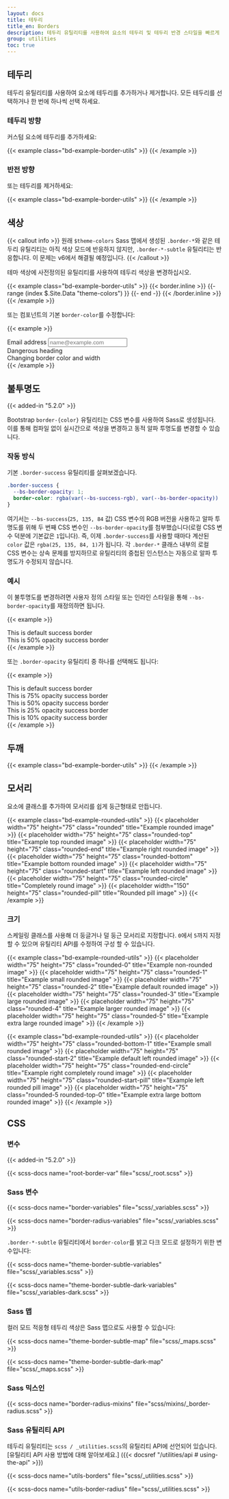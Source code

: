 ```yaml
---
layout: docs
title: 테두리
title_en: Borders
description: 테두리 유틸리티를 사용하여 요소의 테두리 및 테두리 반경 스타일을 빠르게 지정합니다. 이미지, 버튼 또는 기타 요소에 적합합니다.
group: utilities
toc: true
---
```


## 테두리

테두리 유틸리티를 사용하여 요소에 테두리를 추가하거나 제거합니다. 모든 테두리를 선택하거나 한 번에 하나씩 선택 하세요.

### 테두리 방향

커스텀 요소에 테두리를 추가하세요:

{{< example class="bd-example-border-utils" >}}
<span class="border"></span>
<span class="border-top"></span>
<span class="border-end"></span>
<span class="border-bottom"></span>
<span class="border-start"></span>
{{< /example >}}

### 반전 방향

또는 테두리를 제거하세요:

{{< example class="bd-example-border-utils" >}}
<span class="border border-0"></span>
<span class="border border-top-0"></span>
<span class="border border-end-0"></span>
<span class="border border-bottom-0"></span>
<span class="border border-start-0"></span>
{{< /example >}}

## 색상

{{< callout info >}}
원래 `$theme-colors` Sass 맵에서 생성된 `.border-*`와 같은 테두리 유틸리티는 아직 색상 모드에 반응하지 않지만, `.border-*-subtle` 유틸리티는 반응합니다. 이 문제는 v6에서 해결될 예정입니다.
{{< /callout >}}

테마 색상에 사전정의된 유틸리티를 사용하여 테두리 색상을 변경하십시오.

{{< example class="bd-example-border-utils" >}}
{{< border.inline >}}
{{- range (index $.Site.Data "theme-colors") }}
<span class="border border-{{ .name }}"></span>
<span class="border border-{{ .name }}-subtle"></span>
{{- end -}}
{{< /border.inline >}}
<span class="border border-black"></span>
<span class="border border-white"></span>
{{< /example >}}

또는 컴포넌트의 기본 `border-color`를 수정합니다:

{{< example >}}
<div class="mb-4">
  <label for="exampleFormControlInput1" class="form-label">Email address</label>
  <input type="email" class="form-control border-success" id="exampleFormControlInput1" placeholder="name@example.com">
</div>

<div class="h4 pb-2 mb-4 text-danger border-bottom border-danger">
  Dangerous heading
</div>

<div class="p-3 bg-info bg-opacity-10 border border-info border-start-0 rounded-end">
  Changing border color and width
</div>
{{< /example >}}

## 불투명도

{{< added-in "5.2.0" >}}

Bootstrap `border-{color}` 유틸리티는 CSS 변수를 사용하여 Sass로 생성됩니다. 이를 통해 컴파일 없이 실시간으로 색상을 변경하고 동적 알파 투명도를 변경할 수 있습니다.

### 작동 방식

기본 `.border-success` 유틸리티를 살펴보겠습니다.

```css
.border-success {
  --bs-border-opacity: 1;
  border-color: rgba(var(--bs-success-rgb), var(--bs-border-opacity)) !important;
}
```

여기서는 `--bs-success`(`25, 135, 84` 값) CSS 변수의 RGB 버전을 사용하고 알파 투명도를 위해 두 번째 CSS 변수인 `--bs-border-opacity`를 첨부했습니다(로컬 CSS 변수 덕분에 기본값은 `1`입니다). 즉, 이제 `.border-success`를 사용할 때마다 계산된 `color` 값은 `rgba(25, 135, 84, 1)`가 됩니다. 각 `.border-*` 클래스 내부의 로컬 CSS 변수는 상속 문제를 방지하므로 유틸리티의 중첩된 인스턴스는 자동으로 알파 투명도가 수정되지 않습니다.

### 예시

이 불투명도를 변경하려면 사용자 정의 스타일 또는 인라인 스타일을 통해 `--bs-border-opacity`를 재정의하면 됩니다.

{{< example >}}
<div class="border border-success p-2 mb-2">This is default success border</div>
<div class="border border-success p-2" style="--bs-border-opacity: .5;">This is 50% opacity success border</div>
{{< /example >}}

또는 `.border-opacity` 유틸리티 중 하나를 선택해도 됩니다:

{{< example >}}
<div class="border border-success p-2 mb-2">This is default success border</div>
<div class="border border-success p-2 mb-2 border-opacity-75">This is 75% opacity success border</div>
<div class="border border-success p-2 mb-2 border-opacity-50">This is 50% opacity success border</div>
<div class="border border-success p-2 mb-2 border-opacity-25">This is 25% opacity success border</div>
<div class="border border-success p-2 border-opacity-10">This is 10% opacity success border</div>
{{< /example >}}

## 두깨

{{< example class="bd-example-border-utils" >}}
<span class="border border-1"></span>
<span class="border border-2"></span>
<span class="border border-3"></span>
<span class="border border-4"></span>
<span class="border border-5"></span>
{{< /example >}}

## 모서리

요소에 클래스를 추가하여 모서리를 쉽게 둥근형태로 만듭니다.

{{< example class="bd-example-rounded-utils" >}}
{{< placeholder width="75" height="75" class="rounded" title="Example rounded image" >}}
{{< placeholder width="75" height="75" class="rounded-top" title="Example top rounded image" >}}
{{< placeholder width="75" height="75" class="rounded-end" title="Example right rounded image" >}}
{{< placeholder width="75" height="75" class="rounded-bottom" title="Example bottom rounded image" >}}
{{< placeholder width="75" height="75" class="rounded-start" title="Example left rounded image" >}}
{{< placeholder width="75" height="75" class="rounded-circle" title="Completely round image" >}}
{{< placeholder width="150" height="75" class="rounded-pill" title="Rounded pill image" >}}
{{< /example >}}

### 크기

스케일링 클래스를 사용해 더 둥글거나 덜 둥근 모서리로 지정합니다. `0`에서 `5`까지 지정할 수 있으며 유틸리티 API를 수정하여 구성 할 수 있습니다.

{{< example class="bd-example-rounded-utils" >}}
{{< placeholder width="75" height="75" class="rounded-0" title="Example non-rounded image" >}}
{{< placeholder width="75" height="75" class="rounded-1" title="Example small rounded image" >}}
{{< placeholder width="75" height="75" class="rounded-2" title="Example default rounded image" >}}
{{< placeholder width="75" height="75" class="rounded-3" title="Example large rounded image" >}}
{{< placeholder width="75" height="75" class="rounded-4" title="Example larger rounded image" >}}
{{< placeholder width="75" height="75" class="rounded-5" title="Example extra large rounded image" >}}
{{< /example >}}

{{< example class="bd-example-rounded-utils" >}}
{{< placeholder width="75" height="75" class="rounded-bottom-1" title="Example small rounded image" >}}
{{< placeholder width="75" height="75" class="rounded-start-2" title="Example default left rounded image" >}}
{{< placeholder width="75" height="75" class="rounded-end-circle" title="Example right completely round image" >}}
{{< placeholder width="75" height="75" class="rounded-start-pill" title="Example left rounded pill image" >}}
{{< placeholder width="75" height="75" class="rounded-5 rounded-top-0" title="Example extra large bottom rounded image" >}}
{{< /example >}}

## CSS

### 변수

{{< added-in "5.2.0" >}}

{{< scss-docs name="root-border-var" file="scss/_root.scss" >}}

### Sass 변수

{{< scss-docs name="border-variables" file="scss/_variables.scss" >}}

{{< scss-docs name="border-radius-variables" file="scss/_variables.scss" >}}

`.border-*-subtle` 유틸리티에서 `border-color`를 밝고 다크 모드로 설정하기 위한 변수입니다:

{{< scss-docs name="theme-border-subtle-variables" file="scss/_variables.scss" >}}

{{< scss-docs name="theme-border-subtle-dark-variables" file="scss/_variables-dark.scss" >}}

### Sass 맵

컬러 모드 적응형 테두리 색상은 Sass 맵으로도 사용할 수 있습니다:

{{< scss-docs name="theme-border-subtle-map" file="scss/_maps.scss" >}}

{{< scss-docs name="theme-border-subtle-dark-map" file="scss/_maps.scss" >}}

### Sass 믹스인

{{< scss-docs name="border-radius-mixins" file="scss/mixins/_border-radius.scss" >}}

### Sass 유틸리티 API

테두리 유틸리티는 `scss / _utilities.scss`의 유틸리티 API에 선언되어 있습니다. [유틸리티 API 사용 방법에 대해 알아보세요.] ({{< docsref "/utilities/api # using-the-api" >}})

{{< scss-docs name="utils-borders" file="scss/_utilities.scss" >}}

{{< scss-docs name="utils-border-radius" file="scss/_utilities.scss" >}}
